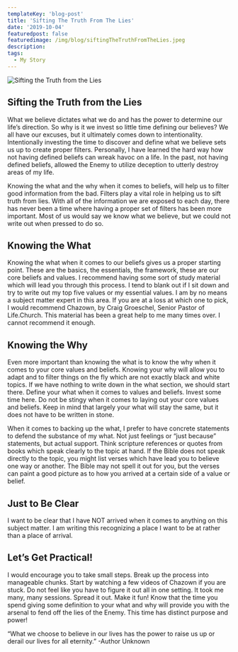 ```yaml
---
templateKey: 'blog-post'
title: 'Sifting The Truth From The Lies'
date: '2019-10-04'
featuredpost: false
featuredimage: /img/blog/siftingTheTruthFromTheLies.jpeg
description:
tags:
  - My Story
---
```


![Sifting the Truth from the Lies](/img/siftingTheTruthFromTheLies.jpeg)

## Sifting the Truth from the Lies

What we believe dictates what we do and has the power to determine our life’s direction. So why is it we invest so little time defining our believes? We all have our excuses, but it ultimately comes down to intentionality. Intentionally investing the time to discover and define what we believe sets us up to create proper filters. Personally, I have learned the hard way how not having defined beliefs can wreak havoc on a life. In the past, not having defined beliefs, allowed the Enemy to utilize deception to utterly destroy areas of my life.

Knowing the what and the why when it comes to beliefs, will help us to filter good information from the bad. Filters play a vital role in helping us to sift truth from lies. With all of the information we are exposed to each day, there has never been a time where having a proper set of filters has been more important. Most of us would say we know what we believe, but we could not write out when pressed to do so.

## Knowing the What

Knowing the what when it comes to our beliefs gives us a proper starting point. These are the basics, the essentials, the framework, these are our core beliefs and values. I recommend having some sort of study material which will lead you through this process. I tend to blank out if I sit down and try to write out my top five values or my essential values. I am by no means a subject matter expert in this area. If you are at a loss at which one to pick, I would recommend Chazown, by Craig Groeschel, Senior Pastor of Life.Church. This material has been a great help to me many times over. I cannot recommend it enough.

## Knowing the Why

Even more important than knowing the what is to know the why when it comes to your core values and beliefs. Knowing your why will allow you to adapt and to filter things on the fly which are not exactly black and white topics. If we have nothing to write down in the what section, we should start there. Define your what when it comes to values and beliefs. Invest some time here. Do not be stingy when it comes to laying out your core values and beliefs. Keep in mind that largely your what will stay the same, but it does not have to be written in stone.

When it comes to backing up the what, I prefer to have concrete statements to defend the substance of my what. Not just feelings or “just because” statements, but actual support. Think scripture references or quotes from books which speak clearly to the topic at hand. If the Bible does not speak directly to the topic, you might list verses which have lead you to believe one way or another. The Bible may not spell it out for you, but the verses can paint a good picture as to how you arrived at a certain side of a value or belief.

## Just to Be Clear

I want to be clear that I have NOT arrived when it comes to anything on this subject matter. I am writing this recognizing a place I want to be at rather than a place of arrival.

## Let’s Get Practical!

I would encourage you to take small steps. Break up the process into manageable chunks. Start by watching a few videos of Chazown if you are stuck. Do not feel like you have to figure it out all in one setting. It took me many, many sessions. Spread it out. Make it fun! Know that the time you spend giving some definition to your what and why will provide you with the arsenal to fend off the lies of the Enemy. This time has distinct purpose and power!

“What we choose to believe in our lives has the power to raise us up or derail our lives for all eternity.” -Author Unknown
